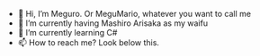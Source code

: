 - 👋 Hi, I’m Meguro. Or MeguMario, whatever you want to call me
- 👀 I’m currently having Mashiro Arisaka as my waifu
- 🌱 I’m currently learning C# 
- 📫 How to reach me? Look below this.

<!---
MeguMario/MeguMario is a ✨ special ✨ repository because its `README.md` (this file) appears on your GitHub profile.
You can click the Preview link to take a look at your changes.
--->
